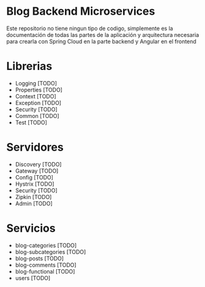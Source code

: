 # Blog Backend Microservices
Este repositorio no tiene ningun tipo de codigo, simplemente es la documentación de todas las partes de la aplicación y arquitectura necesaria para crearla con Spring Cloud en la parte backend y Angular en el frontend


# Librerias
 - Logging [TODO]
 - Properties [TODO]
 - Context [TODO]
 - Exception [TODO]
 - Security [TODO]
 - Common [TODO]
 - Test [TODO]
 
# Servidores
 - Discovery [TODO]
 - Gateway [TODO]
 - Config [TODO]
 - Hystrix [TODO]
 - Security [TODO]
 - Zipkin [TODO]
 - Admin [TODO]

# Servicios
 - blog-categories [TODO]
 - blog-subcategories [TODO]
 - blog-posts [TODO]
 - blog-comments [TODO]
 - blog-functional [TODO]
 - users [TODO]